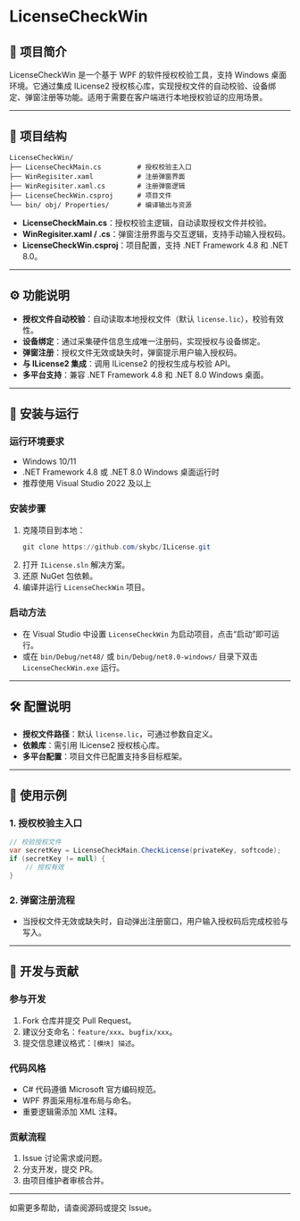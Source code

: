 # LicenseCheckWin

## 📌 项目简介

LicenseCheckWin 是一个基于 WPF 的软件授权校验工具，支持 Windows 桌面环境。它通过集成 ILicense2 授权核心库，实现授权文件的自动校验、设备绑定、弹窗注册等功能。适用于需要在客户端进行本地授权验证的应用场景。

---

## 📂 项目结构

```
LicenseCheckWin/
├── LicenseCheckMain.cs         # 授权校验主入口
├── WinRegisiter.xaml           # 注册弹窗界面
├── WinRegisiter.xaml.cs        # 注册弹窗逻辑
├── LicenseCheckWin.csproj      # 项目文件
└── bin/ obj/ Properties/       # 编译输出与资源
```

- **LicenseCheckMain.cs**：授权校验主逻辑，自动读取授权文件并校验。
- **WinRegisiter.xaml / .cs**：弹窗注册界面与交互逻辑，支持手动输入授权码。
- **LicenseCheckWin.csproj**：项目配置，支持 .NET Framework 4.8 和 .NET 8.0。

---

## ⚙️ 功能说明

- **授权文件自动校验**：自动读取本地授权文件（默认 `license.lic`），校验有效性。
- **设备绑定**：通过采集硬件信息生成唯一注册码，实现授权与设备绑定。
- **弹窗注册**：授权文件无效或缺失时，弹窗提示用户输入授权码。
- **与 ILicense2 集成**：调用 ILicense2 的授权生成与校验 API。
- **多平台支持**：兼容 .NET Framework 4.8 和 .NET 8.0 Windows 桌面。

---

## 🚀 安装与运行

### 运行环境要求

- Windows 10/11
- .NET Framework 4.8 或 .NET 8.0 Windows 桌面运行时
- 推荐使用 Visual Studio 2022 及以上

### 安装步骤

1. 克隆项目到本地：
   ```powershell
   git clone https://github.com/skybc/ILicense.git
   ```
2. 打开 `ILicense.sln` 解决方案。
3. 还原 NuGet 包依赖。
4. 编译并运行 `LicenseCheckWin` 项目。

### 启动方法

- 在 Visual Studio 中设置 `LicenseCheckWin` 为启动项目，点击“启动”即可运行。
- 或在 `bin/Debug/net48/` 或 `bin/Debug/net8.0-windows/` 目录下双击 `LicenseCheckWin.exe` 运行。

---

## 🛠️ 配置说明

- **授权文件路径**：默认 `license.lic`，可通过参数自定义。
- **依赖库**：需引用 ILicense2 授权核心库。
- **多平台配置**：项目文件已配置支持多目标框架。

---

## 🧪 使用示例

### 1. 授权校验主入口

```csharp
// 校验授权文件
var secretKey = LicenseCheckMain.CheckLicense(privateKey, softcode);
if (secretKey != null) {
    // 授权有效
}
```

### 2. 弹窗注册流程

- 当授权文件无效或缺失时，自动弹出注册窗口，用户输入授权码后完成校验与写入。

---

## 🔧 开发与贡献

### 参与开发

1. Fork 仓库并提交 Pull Request。
2. 建议分支命名：`feature/xxx`、`bugfix/xxx`。
3. 提交信息建议格式：`[模块] 描述`。

### 代码风格

- C# 代码遵循 Microsoft 官方编码规范。
- WPF 界面采用标准布局与命名。
- 重要逻辑需添加 XML 注释。

### 贡献流程

1. Issue 讨论需求或问题。
2. 分支开发，提交 PR。
3. 由项目维护者审核合并。

---

如需更多帮助，请查阅源码或提交 Issue。
